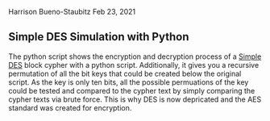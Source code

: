 Harrison Bueno-Staubitz
Feb 23, 2021

## Simple DES Simulation with Python

The python script shows the encryption and decryption process of a [Simple DES](https://en.wikipedia.org/wiki/Block_cipher) block cypher with a python script. Additionally, it gives you a recursive permutation of all the bit keys that could be created below the original script. As the key is only ten bits, all the possible permuations of the key could be tested and compared to the cypher text by simply comparing the cypher texts via brute force. This is why DES is now depricated and the AES standard was created for encryption. 

